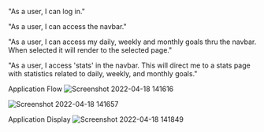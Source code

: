 "As a user, I can log in."

"As a user, I can access the navbar."

"As a user, I can access my daily, weekly and monthly goals thru the navbar. When selected it will render to the selected page."

"As a user, I access 'stats' in the navbar. This will direct me to a stats page with statistics related to daily, weekly, and monthly goals."

Application Flow
![Screenshot 2022-04-18 141616](https://user-images.githubusercontent.com/98357863/163880494-653f18f5-02c5-43c4-b600-715cb4380765.jpg)


![Screenshot 2022-04-18 141657](https://user-images.githubusercontent.com/98357863/163880544-77942694-0ea4-4aa1-b48d-6cc28aad3a71.jpg)


Application Display
![Screenshot 2022-04-18 141849](https://user-images.githubusercontent.com/98357863/163880514-060d790a-8cce-4764-9db0-ab4c2238d3fe.jpg)

